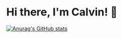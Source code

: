 # Hi there, I'm Calvin! 👋

[![Anurag's GitHub stats](https://github-readme-stats.vercel.app/api?username=iKonicStixx&show_icons=true)](https://github.com/anuraghazra/github-readme-stats&show_icons=true)
